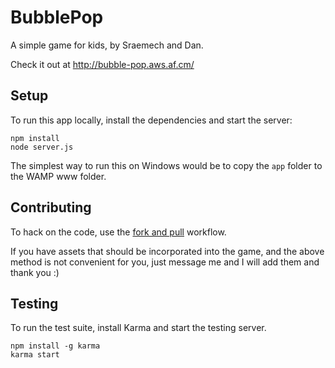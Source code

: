 # BubblePop

A simple game for kids, by Sraemech and Dan.

Check it out at http://bubble-pop.aws.af.cm/

## Setup

To run this app locally, install the dependencies and start the server:

```
npm install
node server.js
```

The simplest way to run this on Windows would be to copy the `app` folder to the WAMP www folder.

## Contributing

To hack on the code, use the [fork and pull](https://github.com/sevntu-checkstyle/sevntu.checkstyle/wiki/Development-workflow-with-Git%3A-Fork,-Branching,-Commits,-and-Pull-Request) workflow.

If you have assets that should be incorporated into the game, and the above method is not convenient for you, just message me and I will add them and thank you :)

## Testing

To run the test suite, install Karma and start the testing server.

```
npm install -g karma
karma start
```
